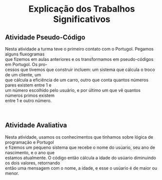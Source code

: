<div>
    <h1 style="text-align:center">Explicação dos Trabalhos Significativos</<h1><br>
    <h2>Atividade Pseudo-Código</h2>
    <p>Nesta atividade a turma teve o primeiro contato com o Portugol. Pegamos alguns fluxogramas <br>que fizemos em aulas anteriores e os transformamos
     em pseudo-códigos em Portugol. Os pro- <br>cessos que tivemos que construir incluem: um sistema que cálcula o troco de um cliente, um <br>que cálcula a
     eficiência de um carro, outro que conta quantos números pares existem entre 1 e <br>um número escolhido pelo usuário, e por último um que vê quantos
     números primos existem <br>entre 1 e outro número.</p><br>
     <h2>Atividade Avaliativa</h2>
      <p>Nesta atividade, usamos os conhecimentos que tinhamos sobre lógica de programação e Portugol<br>e fizemos um pequeno sistema que recebe o nome do usúario,
       seu ano de nascimento, e o ano que<br>estamos atualmente. O código então cálcula a idade do usúario diminuindo os dois valores, retornando<br>então uma 
        mensagem com o nome, a idade, e esse o usúario é de maior ou menor.</p>
</div>

